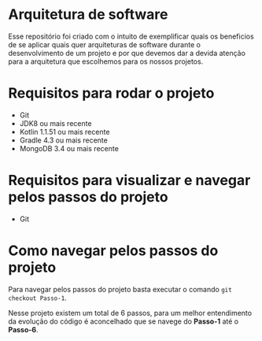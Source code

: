 # Arquitetura de software

Esse repositório foi criado com o intuito de exemplificar quais os beneficios de
se aplicar quais quer arquiteturas de software durante o desenvolvimento de um
projeto e por que devemos dar a devida atenção para a arquitetura que escolhemos
para os nossos projetos.

# Requisitos para rodar o projeto

* Git
* JDK8 ou mais recente
* Kotlin 1.1.51 ou mais recente
* Gradle 4.3 ou mais recente
* MongoDB 3.4 ou mais recente

# Requisitos para visualizar e navegar pelos passos do projeto

* Git

# Como navegar pelos passos do projeto

Para navegar pelos passos do projeto basta executar o comando
```git checkout Passo-1```.

Nesse projeto existem um total de 6 passos, para um melhor entendimento da evolução
do código é aconcelhado que se navege do **Passo-1** até o **Passo-6**.
